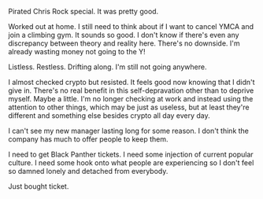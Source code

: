 Pirated Chris Rock special. It was pretty good.

Worked out at home. I still need to think about if I want to cancel YMCA and join a climbing gym. It sounds so good. I don't know if there's even any discrepancy between theory and reality here. There's no downside. I'm already wasting money not going to the Y!

Listless. Restless. Drifting along. I'm still not going anywhere.

I almost checked crypto but resisted. It feels good now knowing that I didn't give in. There's no real benefit in this self-depravation other than to deprive myself. Maybe a little. I'm no longer checking at work and instead using the attention to other things, which may be just as useless, but at least they're different and something else besides crypto all day every day.

I can't see my new manager lasting long for some reason. I don't think the company has much to offer people to keep them.

I need to get Black Panther tickets. I need some injection of current popular culture. I need some hook onto what people are experiencing so I don't feel so damned lonely and detached from everybody.

Just bought ticket.
